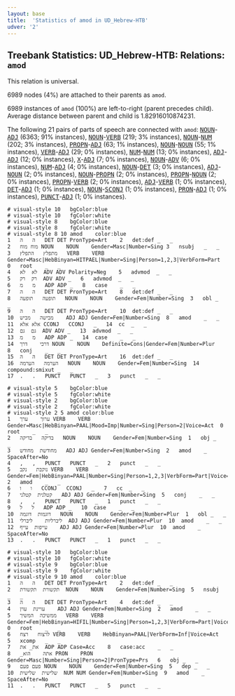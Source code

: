 ```yaml
---
layout: base
title:  'Statistics of amod in UD_Hebrew-HTB'
udver: '2'
---
```


## Treebank Statistics: UD_Hebrew-HTB: Relations: `amod`

This relation is universal.

6989 nodes (4%) are attached to their parents as `amod`.

6989 instances of `amod` (100%) are left-to-right (parent precedes child).
Average distance between parent and child is 1.82916010874231.

The following 21 pairs of parts of speech are connected with `amod`: <tt><a href="he_htb-pos-NOUN.html">NOUN</a></tt>-<tt><a href="he_htb-pos-ADJ.html">ADJ</a></tt> (6363; 91% instances), <tt><a href="he_htb-pos-NOUN.html">NOUN</a></tt>-<tt><a href="he_htb-pos-VERB.html">VERB</a></tt> (219; 3% instances), <tt><a href="he_htb-pos-NOUN.html">NOUN</a></tt>-<tt><a href="he_htb-pos-NUM.html">NUM</a></tt> (202; 3% instances), <tt><a href="he_htb-pos-PROPN.html">PROPN</a></tt>-<tt><a href="he_htb-pos-ADJ.html">ADJ</a></tt> (63; 1% instances), <tt><a href="he_htb-pos-NOUN.html">NOUN</a></tt>-<tt><a href="he_htb-pos-NOUN.html">NOUN</a></tt> (55; 1% instances), <tt><a href="he_htb-pos-VERB.html">VERB</a></tt>-<tt><a href="he_htb-pos-ADJ.html">ADJ</a></tt> (29; 0% instances), <tt><a href="he_htb-pos-NUM.html">NUM</a></tt>-<tt><a href="he_htb-pos-NUM.html">NUM</a></tt> (13; 0% instances), <tt><a href="he_htb-pos-ADJ.html">ADJ</a></tt>-<tt><a href="he_htb-pos-ADJ.html">ADJ</a></tt> (12; 0% instances), <tt><a href="he_htb-pos-X.html">X</a></tt>-<tt><a href="he_htb-pos-ADJ.html">ADJ</a></tt> (7; 0% instances), <tt><a href="he_htb-pos-NOUN.html">NOUN</a></tt>-<tt><a href="he_htb-pos-ADV.html">ADV</a></tt> (6; 0% instances), <tt><a href="he_htb-pos-NUM.html">NUM</a></tt>-<tt><a href="he_htb-pos-ADJ.html">ADJ</a></tt> (4; 0% instances), <tt><a href="he_htb-pos-NOUN.html">NOUN</a></tt>-<tt><a href="he_htb-pos-DET.html">DET</a></tt> (3; 0% instances), <tt><a href="he_htb-pos-ADJ.html">ADJ</a></tt>-<tt><a href="he_htb-pos-NOUN.html">NOUN</a></tt> (2; 0% instances), <tt><a href="he_htb-pos-NOUN.html">NOUN</a></tt>-<tt><a href="he_htb-pos-PROPN.html">PROPN</a></tt> (2; 0% instances), <tt><a href="he_htb-pos-PROPN.html">PROPN</a></tt>-<tt><a href="he_htb-pos-NOUN.html">NOUN</a></tt> (2; 0% instances), <tt><a href="he_htb-pos-PROPN.html">PROPN</a></tt>-<tt><a href="he_htb-pos-VERB.html">VERB</a></tt> (2; 0% instances), <tt><a href="he_htb-pos-ADJ.html">ADJ</a></tt>-<tt><a href="he_htb-pos-VERB.html">VERB</a></tt> (1; 0% instances), <tt><a href="he_htb-pos-DET.html">DET</a></tt>-<tt><a href="he_htb-pos-ADJ.html">ADJ</a></tt> (1; 0% instances), <tt><a href="he_htb-pos-NOUN.html">NOUN</a></tt>-<tt><a href="he_htb-pos-SCONJ.html">SCONJ</a></tt> (1; 0% instances), <tt><a href="he_htb-pos-PRON.html">PRON</a></tt>-<tt><a href="he_htb-pos-ADJ.html">ADJ</a></tt> (1; 0% instances), <tt><a href="he_htb-pos-PUNCT.html">PUNCT</a></tt>-<tt><a href="he_htb-pos-ADJ.html">ADJ</a></tt> (1; 0% instances).


~~~ conllu
# visual-style 10	bgColor:blue
# visual-style 10	fgColor:white
# visual-style 8	bgColor:blue
# visual-style 8	fgColor:white
# visual-style 8 10 amod	color:blue
1	ה	ה	DET	DET	PronType=Art	2	det:def	_	_
2	מוח	מוח	NOUN	NOUN	Gender=Masc|Number=Sing	3	nsubj	_	_
3	מתפלץ	התפלץ	VERB	VERB	Gender=Masc|HebBinyan=HITPAEL|Number=Sing|Person=1,2,3|VerbForm=Part	0	root	_	_
4	לא	לא	ADV	ADV	Polarity=Neg	5	advmod	_	_
5	רק	רק	ADV	ADV	_	6	advmod	_	_
6	מ	מ	ADP	ADP	_	8	case	_	_
7	ה	ה	DET	DET	PronType=Art	8	det:def	_	_
8	תופעה	תופעה	NOUN	NOUN	Gender=Fem|Number=Sing	3	obl	_	_
9	ה	ה	DET	DET	PronType=Art	10	det:def	_	_
10	מבישה	מביש	ADJ	ADJ	Gender=Fem|Number=Sing	8	amod	_	_
11	אלא	אלא	CCONJ	CCONJ	_	14	cc	_	_
12	גם	גם	ADV	ADV	_	13	advmod	_	_
13	מ	מ	ADP	ADP	_	14	case	_	_
14	דרכי	דרך	NOUN	NOUN	Definite=Cons|Gender=Fem|Number=Plur	8	conj	_	_
15	ה	ה	DET	DET	PronType=Art	16	det:def	_	_
16	הערמה	הערמה	NOUN	NOUN	Gender=Fem|Number=Sing	14	compound:smixut	_	_
17	.	.	PUNCT	PUNCT	_	3	punct	_	_

~~~


~~~ conllu
# visual-style 5	bgColor:blue
# visual-style 5	fgColor:white
# visual-style 2	bgColor:blue
# visual-style 2	fgColor:white
# visual-style 2 5 amod	color:blue
1	ערוך	ערך	VERB	VERB	Gender=Masc|HebBinyan=PAAL|Mood=Imp|Number=Sing|Person=2|Voice=Act	0	root	_	_
2	בדיקה	בדיקה	NOUN	NOUN	Gender=Fem|Number=Sing	1	obj	_	_
3	מחודשת	מחודש	ADJ	ADJ	Gender=Fem|Number=Sing	2	amod	_	SpaceAfter=No
4	,	,	PUNCT	PUNCT	_	2	punct	_	_
5	נוקבת	נקב	VERB	VERB	Gender=Fem|HebBinyan=PAAL|Number=Sing|Person=1,2,3|VerbForm=Part|Voice=Act	2	amod	_	_
6	ו	ו	CCONJ	CCONJ	_	7	cc	_	_
7	קטלנית	קטלני	ADJ	ADJ	Gender=Fem|Number=Sing	5	conj	_	_
8	,	,	PUNCT	PUNCT	_	1	punct	_	_
9	ל	ל	ADP	ADP	_	10	case	_	_
10	דוגמות	דוגמה	NOUN	NOUN	Gender=Fem|Number=Plur	1	obl	_	_
11	ליברליות	ליברלי	ADJ	ADJ	Gender=Fem|Number=Plur	10	amod	_	_
12	עייפות	עייף	ADJ	ADJ	Gender=Fem|Number=Plur	10	amod	_	SpaceAfter=No
13	.	.	PUNCT	PUNCT	_	1	punct	_	_

~~~


~~~ conllu
# visual-style 10	bgColor:blue
# visual-style 10	fgColor:white
# visual-style 9	bgColor:blue
# visual-style 9	fgColor:white
# visual-style 9 10 amod	color:blue
1	ה	ה	DET	DET	PronType=Art	2	det:def	_	_
2	תקשורת	תקשורת	NOUN	NOUN	Gender=Fem|Number=Sing	5	nsubj	_	_
3	ה	ה	DET	DET	PronType=Art	4	det:def	_	_
4	עויינת	עוין	ADJ	ADJ	Gender=Fem|Number=Sing	2	amod	_	_
5	ממשיכה	המשיך	VERB	VERB	Gender=Fem|HebBinyan=HIFIL|Number=Sing|Person=1,2,3|VerbForm=Part|Voice=Act	0	root	_	_
6	לרצוח	רצח	VERB	VERB	HebBinyan=PAAL|VerbForm=Inf|Voice=Act	5	xcomp	_	_
7	את_	את	ADP	ADP	Case=Acc	8	case:acc	_	_
8	_אתה	הוא	PRON	PRON	Gender=Masc|Number=Sing|Person=2|PronType=Prs	6	obj	_	_
9	פעם	פעם	NOUN	NOUN	Gender=Fem|Number=Sing	5	dep	_	_
10	שלישית	שלישית	NUM	NUM	Gender=Fem|Number=Sing	9	amod	_	SpaceAfter=No
11	.	.	PUNCT	PUNCT	_	5	punct	_	_

~~~


